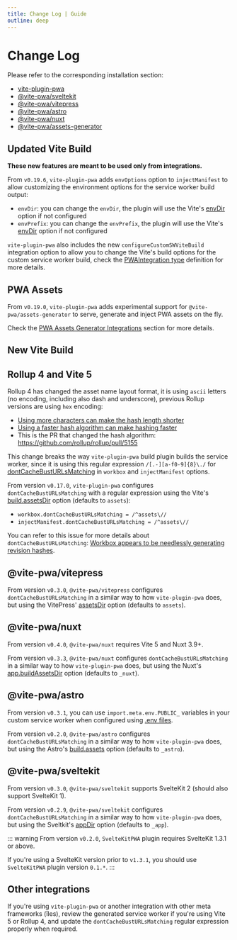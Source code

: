 ```yaml
---
title: Change Log | Guide
outline: deep
---
```


# Change Log

Please refer to the corresponding installation section:
- [vite-plugin-pwa](https://github.com/vite-pwa/vite-plugin-pwa#-install)
- [@vite-pwa/sveltekit](https://github.com/vite-pwa/sveltekit#-install)
- [@vite-pwa/vitepress](https://github.com/vite-pwa/vitepress#-install)
- [@vite-pwa/astro](https://github.com/vite-pwa/astro#-install)
- [@vite-pwa/nuxt](https://github.com/vite-pwa/nuxt#-install)
- [@vite-pwa/assets-generator](https://github.com/vite-pwa/assets-generator#-install)

## Updated Vite Build <Badge type="tip" text="from v0.19.6" />

**These new features are meant to be used only from integrations.**

From `v0.19.6`, `vite-plugin-pwa` adds `envOptions` option to `injectManifest` to allow customizing the environment options for the service worker build output:
- `envDir`: you can change the `envDir`, the plugin will use the Vite's [envDir](https://vitejs.dev/config/shared-options.html#envdir) option if not configured
- `envPrefix`: you can change the `envPrefix`, the plugin will use the Vite's [envDir](https://vitejs.dev/config/shared-options.html#envprefix) option if not configured

`vite-plugin-pwa` also includes the new `configureCustomSWViteBuild` integration option to allow you to change the Vite's build options for the custom service worker build, check the [PWAIntegration type](https://github.com/vite-pwa/vite-plugin-pwa/blob/main/src/types.ts) definition for more details. 

## PWA Assets <Badge type="tip" text="from v0.19.0" /> <Badge type="warning" text="experimental" />

From `v0.19.0`, `vite-plugin-pwa` adds experimental support for `@vite-pwa/assets-generator` to serve, generate and inject PWA assets on the fly.

Check the [PWA Assets Generator Integrations](/assets-generator/integrations) section for more details.  

## New Vite Build <Badge type="tip" text="from v0.18.0" />

<InjectManifestBuild />

## Rollup 4 and Vite 5

Rollup 4 has changed the asset name layout format, it is using `ascii` letters (no encoding, including also dash and underscore), previous Rollup versions are using `hex` encoding:
- [Using more characters can make the hash length shorter](https://github.com/rollup/rollup/issues/4803)
- [Using a faster hash algorithm can make hashing faster](https://github.com/rollup/rollup/issues/4626)
- This is the PR that changed the hash algorithm: https://github.com/rollup/rollup/pull/5155

This change breaks the way `vite-plugin-pwa` build plugin builds the service worker, since it is using this regular expression `/[.-][a-f0-9]{8}\./` for [dontCacheBustURLsMatching](https://developer.chrome.com/docs/workbox/reference/workbox-build/) in `workbox` and `injectManifest` options.

From version `v0.17.0`, `vite-plugin-pwa` configures `dontCacheBustURLsMatching` with a regular expression using the Vite's [build.assetsDir](https://vitejs.dev/config/build-options.html#build-assetsdir) option (defaults to `assets`):
- `workbox.dontCacheBustURLsMatching = /^assets\//`
- `injectManifest.dontCacheBustURLsMatching = /^assets\//`

You can refer to this issue for more details about `dontCacheBustURLsMatching`: [Workbox appears to be needlessly generating revision hashes](https://github.com/vite-pwa/vite-plugin-pwa/issues/163). 

## @vite-pwa/vitepress

From version `v0.3.0`, `@vite-pwa/vitepress` configures `dontCacheBustURLsMatching` in a similar way to how `vite-plugin-pwa` does, but using the VitePress' [assetsDir](https://vitepress.dev/reference/site-config#assetsdir) option (defaults to `assets`).

## @vite-pwa/nuxt

From version `v0.4.0`, `@vite-pwa/nuxt` requires Vite 5 and Nuxt 3.9+.

From version `v0.3.3`, `@vite-pwa/nuxt` configures `dontCacheBustURLsMatching` in a similar way to how `vite-plugin-pwa` does, but using the Nuxt's [app.buildAssetsDir](https://nuxt.com/docs/api/nuxt-config#buildassetsdir) option (defaults to `_nuxt`).

## @vite-pwa/astro

From version `v0.3.1`, you can use `import.meta.env.PUBLIC_` variables in your custom service worker when configured using [.env files](https://docs.astro.build/en/guides/environment-variables/#setting-environment-variables).

From version `v0.2.0`, `@vite-pwa/astro` configures `dontCacheBustURLsMatching` in a similar way to how `vite-plugin-pwa` does, but using the Astro's [build.assets](https://docs.astro.build/en/reference/configuration-reference/#buildassets) option (defaults to `_astro`).

## @vite-pwa/sveltekit

From version `v0.3.0`, `@vite-pwa/sveltekit` supports SvelteKit 2 (should also support SvelteKit 1).

From version `v0.2.9`, `@vite-pwa/sveltekit` configures `dontCacheBustURLsMatching` in a similar way to how `vite-plugin-pwa` does, but using the Sveltkit's [appDir](https://kit.svelte.dev/docs/configuration#appdir) option (defaults to `_app`).

::: warning
From version `v0.2.0`, `SvelteKitPWA` plugin requires SvelteKit 1.3.1 or above.

If you're using a SvelteKit version prior to `v1.3.1`, you should use `SvelteKitPWA` plugin version `0.1.*`.
:::

## Other integrations

If you're using `vite-plugin-pwa` or another integration with other meta frameworks (îles), review the generated service worker if you're using Vite 5 or Rollup 4, and update the `dontCacheBustURLsMatching` regular expression properly when required.
